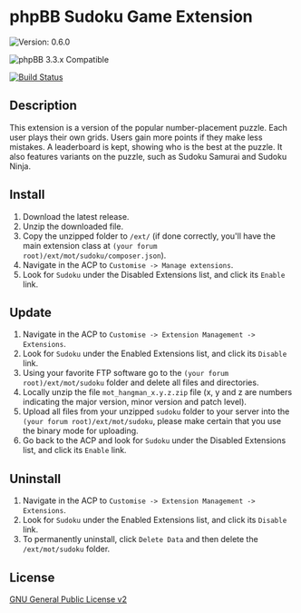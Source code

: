 # phpBB Sudoku Game Extension

![Version: 0.6.0](https://img.shields.io/badge/Version-0.6.0-green)  
  
![phpBB 3.3.x Compatible](https://img.shields.io/badge/phpBB-3.3.x%20Compatible-009BDF)  

[![Build Status](https://github.com/Mike-on-Tour/sudoku/workflows/Tests/badge.svg)](https://github.com/Mike-on-Tour/sudoku/actions)

## Description
This extension is a version of the popular number-placement puzzle.
Each user plays their own grids. Users gain more points if they make less mistakes. A leaderboard is kept, showing who is the best at the puzzle. It also features variants on the puzzle, such as Sudoku Samurai and Sudoku Ninja.
  
## Install

1. Download the latest release.
2. Unzip the downloaded file.
3. Copy the unzipped folder to `/ext/` (if done correctly, you'll have the main extension class at `(your forum root)/ext/mot/sudoku/composer.json`).
4. Navigate in the ACP to `Customise -> Manage extensions`.
5. Look for `Sudoku` under the Disabled Extensions list, and click its `Enable` link.

## Update

1. Navigate in the ACP to `Customise -> Extension Management -> Extensions`.
2. Look for `Sudoku` under the Enabled Extensions list, and click its `Disable` link.
3. Using your favorite FTP software go to the `(your forum root)/ext/mot/sudoku` folder and delete all files and directories.
4. Locally unzip the file `mot_hangman_x.y.z.zip` file (x, y and z are numbers indicating the major version, minor version and patch level).
5. Upload all files from your unzipped `sudoku` folder to your server into the `(your forum root)/ext/mot/sudoku`, please make certain that you use the binary mode for uploading.
6. Go back to the ACP and look for `Sudoku` under the Disabled Extensions list, and click its `Enable` link.

## Uninstall

1. Navigate in the ACP to `Customise -> Extension Management -> Extensions`.
2. Look for `Sudoku` under the Enabled Extensions list, and click its `Disable` link.
3. To permanently uninstall, click `Delete Data` and then delete the `/ext/mot/sudoku` folder.

## License
[GNU General Public License v2](http://opensource.org/licenses/GPL-2.0)
